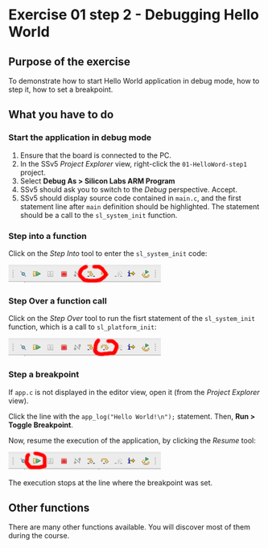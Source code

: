 # Exercise 01 step 2 - Debugging Hello World

## Purpose of the exercise

To demonstrate how to start Hello World application in debug mode, how to step it, how to set a breakpoint.

## What you have to do

### Start the application in debug mode

1. Ensure that the board is connected to the PC.
2. In the SSv5 *Project Explorer* view, right-click the `01-HelloWord-step1` project.
3. Select **Debug As > Silicon Labs ARM Program**
4. SSv5 should ask you to switch to the *Debug* perspective. Accept.
4. SSv5 should display source code contained in `main.c`, and the first statement line after `main` definition should be highlighted. The statement should be a call to the `sl_system_init` function.

### Step into a function

Click on the *Step Into* tool to enter the `sl_system_init` code:

![](debuggerStepInto.png)

### Step Over a function call

Click on the *Step Over* tool to run the fisrt statement of the `sl_system_init` function, which is a call to `sl_platform_init`:

![](debuggerStepOver.png)

### Step a breakpoint

If `app.c` is not displayed in the editor view, open it (from the *Project Explorer* view).

Click the line with the `app_log("Hello World!\n");` statement. Then, **Run > Toggle Breakpoint**.

Now, resume the execution of the application, by clicking the *Resume* tool:

![](debuggerResume.png)

The execution stops at the line where the breakpoint was set.

## Other functions

There are many other functions available. You will discover most of them during the course.
